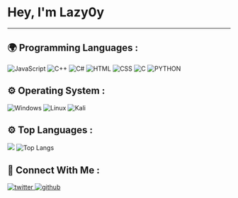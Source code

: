 <h1> Hey, I'm Lazy0y</h1>

---

## 🌍 Programming Languages :

![JavaScript](https://img.shields.io/badge/javascript-%23323330.svg?style=for-the-badge&logo=javascript&logoColor=%23F7DF1E)
![C++](https://img.shields.io/badge/c++-%2300599C.svg?style=for-the-badge&logo=c%2B%2B&logoColor=white)
![C#](https://img.shields.io/badge/c%23-%23239120.svg?style=for-the-badge&logo=c-sharp&logoColor=white)
![HTML](https://img.shields.io/badge/html-%23E34F26.svg?style=for-the-badge&logo=html5&logoColor=white)
![CSS](https://img.shields.io/badge/css-%231572B6.svg?style=for-the-badge&logo=css3&logoColor=white)
![C](https://img.shields.io/badge/c-%231572B6.svg?style=for-the-badge&logo=c&logoColor=white)
![PYTHON](https://img.shields.io/badge/python-%231572B6.svg?style=for-the-badge&logo=python&logoColor=white)

## ⚙️ Operating System :

 ![Windows](https://img.shields.io/badge/Windows-0078D6?style=for-the-badge&logo=windows&logoColor=white)
 ![Linux](https://img.shields.io/badge/Linux-FCC624?style=for-the-badge&logo=linux&logoColor=black)
 ![Kali](https://img.shields.io/badge/Kali-268BEE?style=for-the-badge&logo=kalilinux&logoColor=white)


## ⚙️ Top Languages :

![](https://github-readme-stats.vercel.app/api?username=Lazy0yshow_icons=true&count_private=true)
![Top Langs](https://github-readme-stats.vercel.app/api/top-langs/?username=JAZOW3B&show_icons=true&count_private=false)


## 🎲 Connect With Me :

<a href="https://twitter.com/Lazy_452" target="_blank">
<img src=https://img.shields.io/badge/twitter-%23000000.svg?&style=for-the-badge&logo=twitter&logoColor=white alt=twitter style="margin-bottom: 5px;" />
<a href="https://github.com/Lazy0y" target="_blank">
<img src=https://img.shields.io/badge/github-%23000000.svg?&style=for-the-badge&logo=github&logoColor=white alt=github style="margin-bottom: 5px;" />
</a>
</div>  
